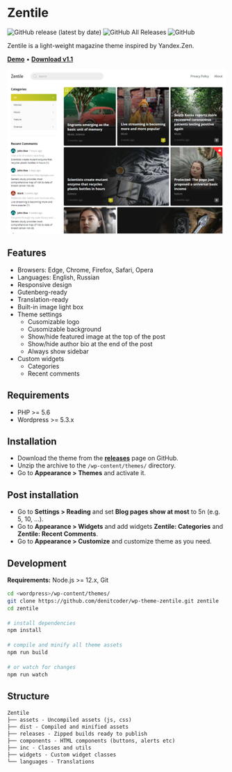# Zentile

![GitHub release (latest by date)](https://img.shields.io/github/v/release/denitcoder/wp-theme-zentile?style=flat-square)
![GitHub All Releases](https://img.shields.io/github/downloads/denitcoder/wp-theme-zentile/total?style=flat-square)
![GitHub](https://img.shields.io/github/license/denitcoder/wp-theme-zentile?style=flat-square)

Zentile is a light-weight magazine theme inspired by Yandex.Zen.

**[Demo](https://wpshowcase.site/)** • **[Download v1.1](https://github.com/denitcoder/wp-theme-zentile/releases/download/v1.1/zentile-1.1.zip)**

![Screenshot](screenshot.png)

## Features

- Browsers: Edge, Chrome, Firefox, Safari, Opera
- Languages: English, Russian
- Responsive design
- Gutenberg-ready
- Translation-ready
- Built-in image light box
- Theme settings
    - Cusomizable logo
    - Cusomizable background
    - Show/hide featured image at the top of the post
    - Show/hide author bio at the end of the post
    - Always show sidebar
- Custom widgets
    - Categories
    - Recent comments

## Requirements

- PHP >= 5.6
- Wordpress >= 5.3.x

## Installation

- Download the theme from the **[releases](https://github.com/denitcoder/wp-theme-zentile/releases)** page on GitHub.
- Unzip the archive to the `/wp-content/themes/` directory.
- Go to **Appearance > Themes** and activate it.

## Post installation

- Go to **Settings > Reading** and set **Blog pages show at most** to 5n (e.g. 5, 10, ...).
- Go to **Appearance > Widgets** and add widgets **Zentile: Categories** and **Zentile: Recent Comments**.
- Go to **Appearance > Customize** and customize theme as you need.

## Development

**Requirements:** Node.js >= 12.x, Git

```bash
cd <wordpress>/wp-content/themes/
git clone https://github.com/denitcoder/wp-theme-zentile.git zentile
cd zentile

# install dependencies
npm install

# compile and minify all theme assets
npm run build

# or watch for changes
npm run watch
```

## Structure

```
Zentile
├── assets - Uncompiled assets (js, css)
├── dist - Compiled and minified assets
├── releases - Zipped builds ready to publish
├── components - HTML components (buttons, alerts etc)
├── inc - Classes and utils
├── widgets - Custom widget classes
└── languages - Translations
```